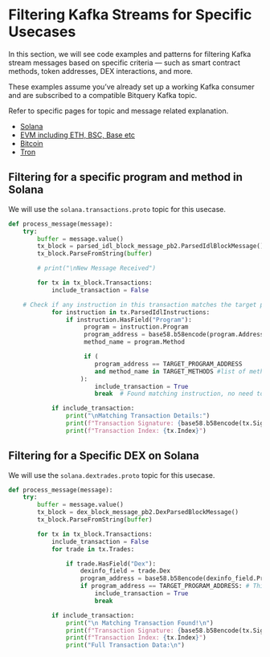 # Filtering Kafka Streams for Specific Usecases

In this section, we will see code examples and patterns for filtering Kafka stream messages based on specific criteria — such as smart contract methods, token addresses, DEX interactions, and more.

These examples assume you’ve already set up a working Kafka consumer and are subscribed to a compatible Bitquery Kafka topic.

Refer to specific pages for topic and message related explanation.

- [Solana](https://docs.bitquery.io/docs/streams/protobuf/chains/Solana-protobuf/)
- [EVM including ETH, BSC, Base etc](https://docs.bitquery.io/docs/streams/protobuf/chains/EVM-protobuf/)
- [Bitcoin](https://docs.bitquery.io/docs/streams/protobuf/chains/Bitcoin-protobuf/)
- [Tron](https://docs.bitquery.io/docs/streams/protobuf/chains/Tron-protobuf/)

## Filtering for a specific program and method in Solana

We will use the `solana.transactions.proto` topic for this usecase.

```python
def process_message(message):
    try:
        buffer = message.value()
        tx_block = parsed_idl_block_message_pb2.ParsedIdlBlockMessage()
        tx_block.ParseFromString(buffer)

        # print("\nNew Message Received")

        for tx in tx_block.Transactions:
            include_transaction = False

    # Check if any instruction in this transaction matches the target program address AND method
            for instruction in tx.ParsedIdlInstructions:
                if instruction.HasField("Program"):
                     program = instruction.Program
                     program_address = base58.b58encode(program.Address).decode()
                     method_name = program.Method

                     if (
                        program_address == TARGET_PROGRAM_ADDRESS
                        and method_name in TARGET_METHODS #list of methods
                    ):
                        include_transaction = True
                        break  # Found matching instruction, no need to check further

            if include_transaction:
                print("\nMatching Transaction Details:")
                print(f"Transaction Signature: {base58.b58encode(tx.Signature).decode()}")
                print(f"Transaction Index: {tx.Index}")

```

## Filtering for a Specific DEX on Solana

We will use the `solana.dextrades.proto` topic for this usecase.

```python
def process_message(message):
    try:
        buffer = message.value()
        tx_block = dex_block_message_pb2.DexParsedBlockMessage()
        tx_block.ParseFromString(buffer)

        for tx in tx_block.Transactions:
            include_transaction = False
            for trade in tx.Trades:

                if trade.HasField("Dex"):
                    dexinfo_field = trade.Dex
                    program_address = base58.b58encode(dexinfo_field.ProgramAddress).decode()
                    if program_address == TARGET_PROGRAM_ADDRESS: # This is your DEX Address, e.g. Raydium, PumpSwap
                        include_transaction = True
                        break

            if include_transaction:
                print("\n Matching Transaction Found!\n")
                print(f"Transaction Signature: {base58.b58encode(tx.Signature).decode()}")
                print(f"Transaction Index: {tx.Index}")
                print("Full Transaction Data:\n")
```




